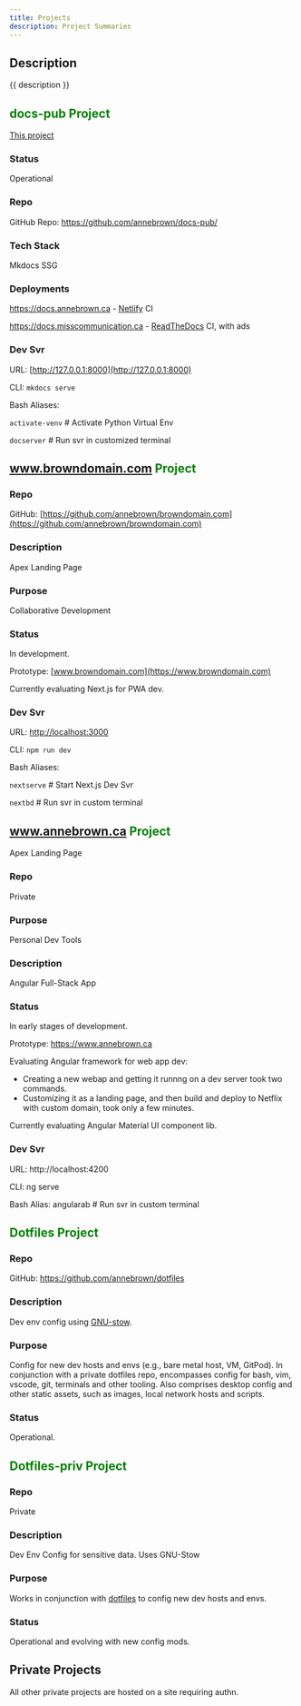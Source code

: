 ```yaml
---
title: Projects
description: Project Summaries
---
```


## Description

{{ description }}

## <h2 markdown="1" style="color: green">docs-pub Project</h2>

[This project](../about.md)

### Status

Operational

### Repo

GitHub Repo: <https://github.com/annebrown/docs-pub/>

### Tech Stack

Mkdocs SSG

### Deployments

<https://docs.annebrown.ca> - [Netlify](https://app.netlify.com "Official Site") CI

<https://docs.misscommunication.ca> - [ReadTheDocs](https://www.readthedocs.org) CI, with ads


### Dev Svr

URL: [http://127.0.0.1:8000](http://127.0.0.1:8000)

CLI: ```mkdocs serve```

Bash Aliases:

`activate-venv` # Activate Python Virtual Env

`docserver` # Run svr in customized terminal

## <h2 markdown="1" style="color: green">www.browndomain.com Project</h2>

### Repo

GitHub: [https://github.com/annebrown/browndomain.com](https://github.com/annebrown/browndomain.com)

### Description

Apex Landing Page

### Purpose

Collaborative Development

### Status

In development.

Prototype: [www.browndomain.com](https://www.browndomain.com)

Currently evaluating Next.js for PWA dev.

### Dev Svr 

URL: [http://localhost:3000](http://localhost:3000)

CLI: `npm run dev`

Bash Aliases:

`nextserve` # Start Next.js Dev Svr

`nextbd` # Run svr in custom terminal

## <h2 markdown="1" style="color: green">www.annebrown.ca Project</h2>

Apex Landing Page

### Repo

Private

### Purpose

Personal Dev Tools

### Description

Angular Full-Stack App

### Status

In early stages of development.

Prototype: <https://www.annebrown.ca>

Evaluating Angular framework for web app dev:

 - Creating a new webap and getting it runnng on a dev server took two commands.  
 - Customizing it as a landing page, and then build and deploy to Netflix with custom domain, took only a few minutes.
  
Currently evaluating Angular Material UI component lib.

### Dev Svr 

URL: http://localhost:4200

CLI: ng serve

Bash Alias: angularab # Run svr in custom terminal

## <h2 markdown="1" style="color: green">Dotfiles Project</h2>

### Repo

GitHub: <https://github.com/annebrown/dotfiles>

### Description

Dev env config using [GNU-stow](https://www.gnu.org/software/stow/).

### Purpose

Config for new dev hosts and envs (e.g., bare metal host, VM, GitPod).  In conjunction with a private dotfiles repo, encompasses config for bash, vim, vscode, git, terminals and other tooling.  Also comprises desktop config and other static assets, such as images, local network hosts and scripts.

### Status

Operational.

## <h2 markdown="1" style="color: green">Dotfiles-priv Project</h2>

### Repo

Private

### Description

Dev Env Config for sensitive data.  Uses GNU-Stow

### Purpose

Works in conjunction with [dotfiles](#dotfiles) to config new dev hosts and envs.

### Status

Operational and evolving with new config mods.

## Private Projects

All other private projects are hosted on a site requiring authn.
